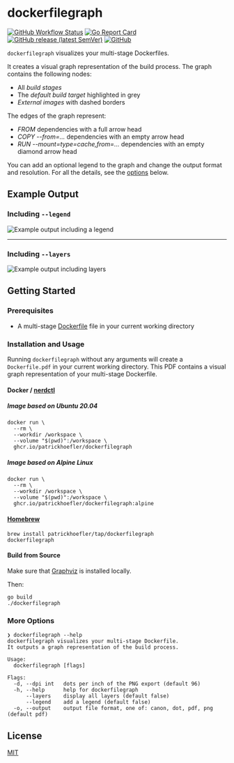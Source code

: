 # dockerfilegraph

[![GitHub Workflow Status](https://img.shields.io/github/workflow/status/patrickhoefler/dockerfilegraph/CI)](https://github.com/patrickhoefler/dockerfilegraph/actions?query=branch%3Amain)
[![Go Report Card](https://goreportcard.com/badge/github.com/patrickhoefler/dockerfilegraph)](https://goreportcard.com/report/github.com/patrickhoefler/dockerfilegraph)
[![GitHub release (latest SemVer)](https://img.shields.io/github/v/release/patrickhoefler/dockerfilegraph)](https://github.com/patrickhoefler/dockerfilegraph/releases/latest)
[![GitHub](https://img.shields.io/github/license/patrickhoefler/dockerfilegraph)](https://github.com/patrickhoefler/dockerfilegraph/blob/main/LICENSE)

`dockerfilegraph` visualizes your multi-stage Dockerfiles.

It creates a visual graph representation of the build process. The graph contains the following nodes:

- All _build stages_
- The _default build target_ highlighted in grey
- _External images_ with dashed borders

The edges of the graph represent:

- _FROM_ dependencies with a full arrow head
- _COPY --from=..._ dependencies with an empty arrow head
- _RUN --mount=type=cache,from=..._ dependencies with an empty diamond arrow head

You can add an optional legend to the graph and change the output format and resolution. For all the details, see the [options](#more-options) below.

## Example Output

### Including `--legend`

![Example output including a legend](https://user-images.githubusercontent.com/547220/169314390-be8b7251-d37e-4da4-97d2-055d82bdb7f2.png)

---

### Including `--layers`

![Example output including layers](https://user-images.githubusercontent.com/547220/169314484-7b32defc-c6a5-4bf3-83ee-1446d3cf48ca.png)

## Getting Started

### Prerequisites

- A multi-stage [Dockerfile](https://docs.docker.com/engine/reference/builder/) file in your current working directory

### Installation and Usage

Running `dockerfilegraph` without any arguments will create a `Dockerfile.pdf` in your current working directory. This PDF contains a visual graph representation of your multi-stage Dockerfile.

#### Docker / [nerdctl](https://github.com/containerd/nerdctl)

##### Image based on Ubuntu 20.04

```shell
docker run \
  --rm \
  --workdir /workspace \
  --volume "$(pwd)":/workspace \
  ghcr.io/patrickhoefler/dockerfilegraph
```

##### Image based on Alpine Linux

```shell
docker run \
  --rm \
  --workdir /workspace \
  --volume "$(pwd)":/workspace \
  ghcr.io/patrickhoefler/dockerfilegraph:alpine
```

#### [Homebrew](https://brew.sh/)

```text
brew install patrickhoefler/tap/dockerfilegraph
dockerfilegraph
```

#### Build from Source

Make sure that [Graphviz](https://graphviz.org/) is installed locally.

Then:

```text
go build
./dockerfilegraph
```

### More Options

```text
❯ dockerfilegraph --help
dockerfilegraph visualizes your multi-stage Dockerfile.
It outputs a graph representation of the build process.

Usage:
  dockerfilegraph [flags]

Flags:
  -d, --dpi int   dots per inch of the PNG export (default 96)
  -h, --help      help for dockerfilegraph
      --layers    display all layers (default false)
      --legend    add a legend (default false)
  -o, --output    output file format, one of: canon, dot, pdf, png (default pdf)
```

## License

[MIT](https://github.com/patrickhoefler/dockerfilegraph/blob/main/LICENSE)
